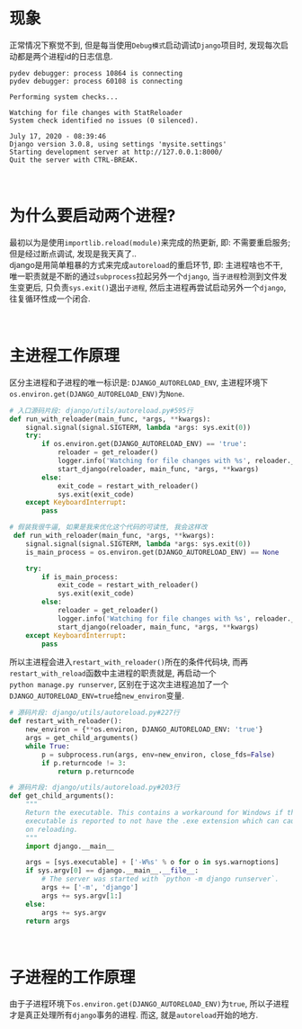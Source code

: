 # 现象
正常情况下察觉不到, 但是每当使用`Debug模式`启动调试`Django`项目时, 发现每次启动都是两个进程id的日志信息.
```shell script
pydev debugger: process 10864 is connecting
pydev debugger: process 60108 is connecting

Performing system checks...

Watching for file changes with StatReloader
System check identified no issues (0 silenced).

July 17, 2020 - 08:39:46
Django version 3.0.8, using settings 'mysite.settings'
Starting development server at http://127.0.0.1:8000/
Quit the server with CTRL-BREAK.
```

&nbsp;  
# 为什么要启动两个进程?
最初以为是使用`importlib.reload(module)`来完成的热更新, 即: 不需要重启服务; 但是经过断点调试, 发现是我天真了..  
django是用简单粗暴的方式来完成`autoreload`的重启环节, 即: 主进程啥也不干, 唯一职责就是不断的通过`subprocess`拉起另外一个`django`, 当`子进程`检测到文件发生变更后, 只负责`sys.exit()`退出`子进程`, 然后主进程再尝试启动另外一个`django`, 往复循环性成一个闭合.

&nbsp;  
# 主进程工作原理
区分主进程和子进程的唯一标识是: `DJANGO_AUTORELOAD_ENV`, 主进程环境下`os.environ.get(DJANGO_AUTORELOAD_ENV)`为`None`.  
```python
# 入口源码片段: django/utils/autoreload.py#595行
def run_with_reloader(main_func, *args, **kwargs):
    signal.signal(signal.SIGTERM, lambda *args: sys.exit(0))
    try:
        if os.environ.get(DJANGO_AUTORELOAD_ENV) == 'true':
            reloader = get_reloader()
            logger.info('Watching for file changes with %s', reloader.__class__.__name__)
            start_django(reloader, main_func, *args, **kwargs)
        else:
            exit_code = restart_with_reloader()
            sys.exit(exit_code)
    except KeyboardInterrupt:
        pass

# 假装我很牛逼, 如果是我来优化这个代码的可读性, 我会这样改
 def run_with_reloader(main_func, *args, **kwargs):
    signal.signal(signal.SIGTERM, lambda *args: sys.exit(0))
    is_main_process = os.environ.get(DJANGO_AUTORELOAD_ENV) == None

    try:
        if is_main_process:
            exit_code = restart_with_reloader()
            sys.exit(exit_code)
        else:
            reloader = get_reloader()
            logger.info('Watching for file changes with %s', reloader.__class__.__name__)
            start_django(reloader, main_func, *args, **kwargs)
    except KeyboardInterrupt:
        pass
``` 
所以主进程会进入`restart_with_reloader()`所在的条件代码块, 而再`restart_with_reload`函数中主进程的职责就是, 再启动一个  
`python manage.py runserver`, 区别在于这次主进程追加了一个`DJANGO_AUTORELOAD_ENV=true`给`new_environ`变量.
```python
# 源码片段: django/utils/autoreload.py#227行
def restart_with_reloader():
    new_environ = {**os.environ, DJANGO_AUTORELOAD_ENV: 'true'}
    args = get_child_arguments()
    while True:
        p = subprocess.run(args, env=new_environ, close_fds=False)
        if p.returncode != 3:
            return p.returncode

# 源码片段: django/utils/autoreload.py#203行
def get_child_arguments():
    """
    Return the executable. This contains a workaround for Windows if the
    executable is reported to not have the .exe extension which can cause bugs
    on reloading.
    """
    import django.__main__

    args = [sys.executable] + ['-W%s' % o for o in sys.warnoptions]
    if sys.argv[0] == django.__main__.__file__:
        # The server was started with `python -m django runserver`.
        args += ['-m', 'django']
        args += sys.argv[1:]
    else:
        args += sys.argv
    return args
```

&nbsp;   
# 子进程的工作原理
由于子进程环境下`os.environ.get(DJANGO_AUTORELOAD_ENV)`为`true`, 所以子进程才是真正处理所有`django`事务的进程.
而这, 就是`autoreload`开始的地方.  